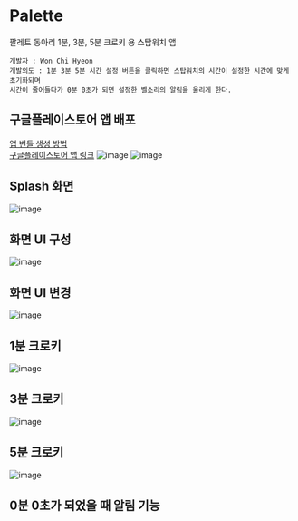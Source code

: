 # Palette
팔레트 동아리 1분, 3분, 5분 크로키 용 스탑워치 앱
```
개발자 : Won Chi Hyeon
개발의도 : 1분 3분 5분 시간 설정 버튼을 클릭하면 스탑워치의 시간이 설정한 시간에 맞게 초기화되며
시간이 줄어들다가 0분 0초가 되면 설정한 벨소리의 알림을 울리게 한다.
```
## 구글플레이스토어 앱 배포
[앱 번들 생성 방법](https://devshin93.tistory.com/141)         
[구글플레이스토어 앱 링크](https://play.google.com/store/apps/details?id=com.wonchihyeon.palette)
![image](https://github.com/mr-won/Palette/assets/58906858/d5d410b7-9007-43bc-a135-da150de759e5)
![image](https://github.com/mr-won/Palette/assets/58906858/731a1f27-ae92-43b9-bc18-15a0943abb43)

## Splash 화면
![image](https://github.com/mr-won/Palette/assets/58906858/6770e834-4686-40db-b4de-2c38036f6e4a)

## 화면 UI 구성
![image](https://github.com/mr-won/Palette/assets/58906858/3c9d30e8-51cf-4c08-a917-d20f70253f29)

## 화면 UI 변경
![image](https://github.com/mr-won/Palette/assets/58906858/8a11b2af-2fb0-4e7f-bc7f-5758184ee22a)

## 1분 크로키
![image](https://github.com/mr-won/Palette/assets/58906858/9ae462dc-639e-4bc2-827f-286cd519ff3f)

## 3분 크로키
![image](https://github.com/mr-won/Palette/assets/58906858/673fa0fd-0eb7-49d6-a075-3303f93d8af3)

## 5분 크로키
![image](https://github.com/mr-won/Palette/assets/58906858/0544364d-b5d6-4511-9893-92c00d3b23fd)

## 0분 0초가 되었을 때 알림 기능
